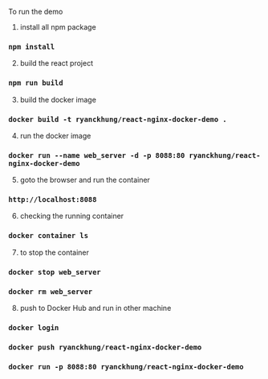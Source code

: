 To run the demo

1. install all npm package

### `npm install`

2. build the react project

### `npm run build`

3. build the docker image

### `docker build -t ryanckhung/react-nginx-docker-demo .`

4. run the docker image

### `docker run --name web_server -d -p 8088:80 ryanckhung/react-nginx-docker-demo`

5. goto the browser and run the container

### `http://localhost:8088`

6. checking the running container

### `docker container ls`

7. to stop the container

### `docker stop web_server`

### `docker rm web_server`

8. push to Docker Hub and run in other machine
### `docker login`
### `docker push ryanckhung/react-nginx-docker-demo`
### `docker run -p 8088:80 ryanckhung/react-nginx-docker-demo`
